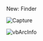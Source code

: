 New: Finder

![Capture](https://user-images.githubusercontent.com/62287665/154426889-0fbc96e7-581a-4e35-8714-5f60a197dc1f.JPG)


![vbArcInfo](https://user-images.githubusercontent.com/62287665/153358292-c4b41504-3fdd-46d2-aab6-ae2f648858c9.jpg)
